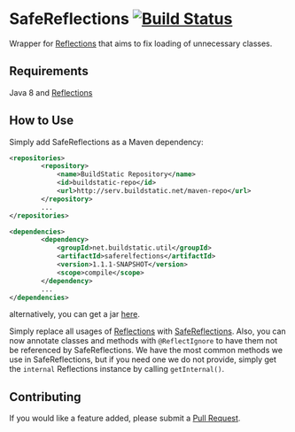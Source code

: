 # SafeReflections [![Build Status](http://ci.buildstatic.net/buildStatus/icon?job=SafeReflections)](http://ci.buildstatic.net/job/SafeReflections)
Wrapper for [Reflections](https://reflections.googlecode.com) that aims to fix loading of unnecessary classes.

## Requirements
Java 8 and [Reflections](https://reflections.googlecode.com)

## How to Use
Simply add SafeReflections as a Maven dependency:
```xml
<repositories>
        <repository>
            <name>BuildStatic Repository</name>
            <id>buildstatic-repo</id>
            <url>http://serv.buildstatic.net/maven-repo</url>
        </repository>
        ...
</repositories>

<dependencies>
        <dependency>
            <groupId>net.buildstatic.util</groupId>
            <artifactId>saferelfections</artifactId>
            <version>1.1.1-SNAPSHOT</version>
            <scope>compile</scope>
        </dependency>
        ...
</dependencies>
```
alternatively, you can get a jar [here](http://ci.buildstatic.net/job/SafeReflections/).

Simply replace all usages of [Reflections](https://reflections.googlecode.com) with [SafeReflections](https://github.com/BuildStatic/SafeReflections/tree/master). 
Also, you can now annotate classes and methods with `@ReflectIgnore` to have them not be referenced by SafeReflections. We have the most common methods we 
use in SafeReflections, but if you need one we do not provide, simply get the `internal` Reflections instance by calling `getInternal()`.

## Contributing
If you would like a feature added, please submit a [Pull Request](https://github.com/BuildStatic/SafeReflections/compare).

